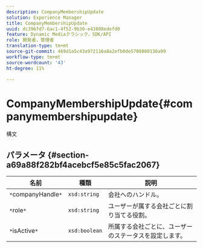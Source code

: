 ```yaml
---
description: CompanyMembershipUpdate
solution: Experience Manager
title: CompanyMembershipUpdate
uuid: dc396fd7-6ac1-4f52-9b30-e43808edefd0
feature: Dynamic Mediaクラシック，SDK/API
role: 開発者，管理者
translation-type: tm+mt
source-git-commit: 469d1a5c43a972116a8a2efb0de5708800130a99
workflow-type: tm+mt
source-wordcount: '43'
ht-degree: 11%

---
```



# CompanyMembershipUpdate{#companymembershipupdate}

構文

## パラメータ {#section-a69a88f282bf4acebcf5e85c5fac2067}

| 名前 | 種類 | 説明 |
|---|---|---|
| `*`companyHandle`*` | `xsd:string` | 会社へのハンドル。 |
| `*`role`*` | `xsd:string` | ユーザーが属する会社ごとに割り当てる役割。 |
| `*`isActive`*` | `xsd:boolean` | 所属する会社ごとに、ユーザーのステータスを設定します。 |

